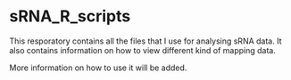 sRNA_R_scripts
==============


This resporatory contains all the files that I use for analysing sRNA data. 
It also contains information on how to view different kind of mapping data. 


More information on how to use it will be added.
